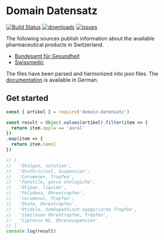# Domain Datensatz
[![Build Status](https://travis-ci.com/epha/domain-datensatz.svg?branch=master)](https://travis-ci.com/epha/domain-datensatz)
[![downloads](https://img.shields.io/npm/dm/domain-datensatz.svg)](https://www.npmjs.org/package/domain-datensatz)
[![issues](https://img.shields.io/github/issues-raw/epha/domain-datensatz.svg)](https://github.com/epha/domain-datensatz/issues)

The following sources publish information about
the available pharmaceutical products in Switzerland.

- [Bundesamt für Gesundheit](https://www.bag.admin.ch)
- [Swissmedic](https://www.swissmedic.ch)

The files have been parsed and harmonized into json files.
The [documentation](https://epha.ch/datensatz) is
available in German.

## Get started

```javascript
const { artikel } = require('domain-datensatz')

const result = Object.values(artikel).filter(item => {
  return item.applw == 'aural'
})
.map(item => {
  return item.name1
})

// [
//   'Otalgan, solution',
//   'Otothricinol, Suspension',
//   'Cerumenex, Tropfen',
//   'Panotile, gocce otologiche',
//   'Otipax, liquido',
//   'Polydexa, Ohrentropfen',
//   'Cerumenol, Tropfen',
//   'Otofa, Ohrentropfen',
//   'Otidolo, homöopathisch-spagyrische Tropfen',
//   'Similasan Ohrentropfen, Tropfen',
//   'Ciproxin HC, Ohrensuspension'
// ]
console.log(result)
```
